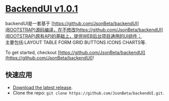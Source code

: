 
# [BackendUI v1.0.1](https://github.com/JsonBeta/backendUI)

backendUI是一套基于 [https://github.com/JsonBeta/backendUI](BOOTSTRAP)源码编译，在不修改[https://github.com/JsonBeta/backendUI](BOOTSTRAP)原有API的基础上，提供WEB后台项目通用的UI组件；<br/>
主要包括:LAYOUT TABLE FORM GRID BUTTONS ICONS CHARTS等.

To get started, checkout [https://github.com/JsonBeta/backendUI](https://github.com/JsonBeta/backendUI)!



## 快速应用

* [Download the latest release](/JsonBeta/backendUI/archive/master.zip).
* Clone the repo: `git clone https://github.com/JsonBeta/backendUI.git`.
